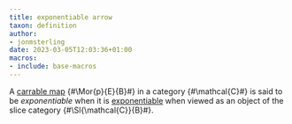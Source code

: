 ```yaml
---
title: exponentiable arrow
taxon: definition
author:
- jonmsterling
date: 2023-03-05T12:03:36+01:00
macros:
- include: base-macros
---
```


A [carrable map](jms-0033) {#\Mor{p}{E}{B}#} in a category {#\mathcal{C}#} is said to be *exponentiable* when it is [exponentiable](jms-0032) when viewed as an object of the slice category {#\Sl{\mathcal{C}}{B}#}.
